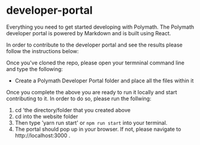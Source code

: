 # developer-portal

Everything you need to get started developing with Polymath. The Polymath developer portal is powered by Markdown and is built using React.

In order to contribute to the developer portal and see the results please follow the instructions below:

Once you've cloned the repo, please open your termninal command line and type the following:
- Create a Polymath Developer Portal folder and place all the files within it

Once you complete the above you are ready to run it locally and start contributing to it. In order to do so, please run the follwing: 

1. cd 'the directory/folder that you created above
2. cd into the website folder
3. Then type 'yarn run start' or `npm run start` into your terminal.
4. The portal should pop up in your browser. If not, please navigate to http://localhost:3000 .



